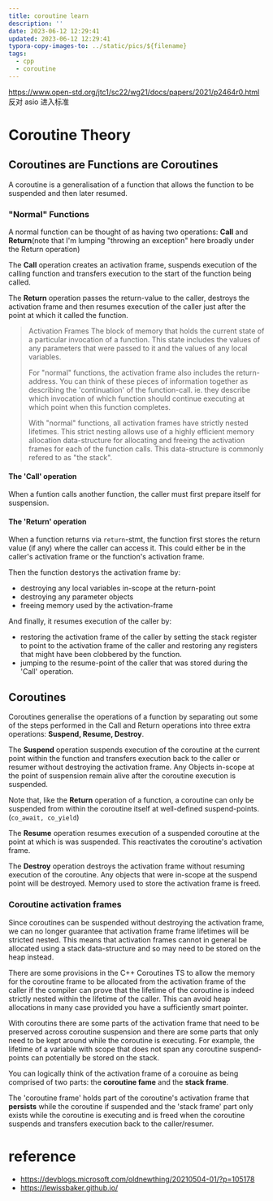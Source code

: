 ```yaml
---
title: coroutine learn
description: ''
date: 2023-06-12 12:29:41
updated: 2023-06-12 12:29:41
typora-copy-images-to: ../static/pics/${filename}
tags: 
  - cpp
  - coroutine
---
```


https://www.open-std.org/jtc1/sc22/wg21/docs/papers/2021/p2464r0.html
反对 asio 进入标准

# Coroutine Theory
## Coroutines are Functions are Coroutines
A coroutine is a generalisation of a function that allows the function to be suspended and then later resumed.

### "Normal" Functions
A normal function can be thought of as having two operations: **Call** and **Return**(note that I'm lumping "throwing an exception" here broadly under the Return operation)

The **Call** operation creates an activation frame, suspends execution of the calling function and transfers execution to the start of the function being called.

The **Return** operation passes the return-value to the caller, destroys the activation frame and then resumes execution of the caller just after the point at which it called the function.

> Activation Frames
> The block of memory that holds the current state of a particular invocation of a function. This state includes the values of any parameters that were passed to it and the values of any local variables.
>
> For "normal" functions, the activation frame also includes the return-address. You can think of these pieces of information together as describing the 'continuation' of the function-call. ie. they describe which invocation of which function should continue executing at which point when this function completes.
>
> With "normal" functions, all activation frames have strictly nested lifetimes. This strict nesting allows use of a highly efficient memory allocation data-structure for allocating and freeing the activation frames for each of the function calls. This data-structure is commonly refered to as "the stack".

#### The 'Call' operation
When a funtion calls another function, the caller must first prepare itself for suspension.


#### The 'Return' operation
When a function returns via `return`-stmt, the function first stores the return value (if any) where the caller can access it. This could either be in the caller's activation frame or the function's activation frame.

Then the function destorys the activation frame by:
- destroying any local variables in-scope at the return-point
- destroying any parameter objects
- freeing memory used by the activation-frame

And finally, it resumes execution of the caller by:
- restoring the activation frame of the caller by setting the stack register to point to the activation frame of the caller and restoring any registers that might have been clobbered by the function.
- jumping to the resume-point of the caller that was stored during the 'Call' operation.

## Coroutines
Coroutines generalise the operations of a function by separating out some of the steps performed in the Call and Return operations into three extra operations: **Suspend, Resume, Destroy**.

The **Suspend** operation suspends execution of the coroutine at the current point within the function and transfers execution back to the caller or resumer without destroying the activation frame. Any Objects in-scope at the point of suspension remain alive after the coroutine execution is suspended.

Note that, like the **Return** operation of a function, a coroutine can only be suspended from within the coroutine itself at well-defined suspend-points.(`co_await, co_yield`)

The **Resume** operation resumes execution of a suspended coroutine at the point at which is was suspended. This reactivates the coroutine's activation frame.

The **Destroy** operation destroys the activation frame without resuming execution of the coroutine. Any objects that were in-scope at the suspend point will be destroyed. Memory used to store the activation frame is freed.

### Coroutine activation frames
Since coroutines can be suspended without destroying the activation frame, we can no longer guarantee that activation frame frame lifetimes will be stricted nested. This means that activation frames cannot in general be allocated using a stack data-structure and so may need to be stored on the heap instead.

There are some provisions in the C++ Coroutines TS to allow the memory for the coroutine frame to be allocated from the activation frame of the caller if the compiler can prove that the lifetime of the coroutine is indeed strictly nested within the lifetime of the caller. This can avoid heap allocations in many case provided you have a sufficiently smart pointer.

With coroutins there are some parts of the activation frame that need to be preserved across coroutine suspension and there are some parts that only need to be kept around while the coroutine is executing. For example, the lifetime of a variable with scope that does not span any coroutine suspend-points can potentially be stored on the stack.

You can logically think of the activation frame of a corouine as being comprised of two parts: the **coroutine fame** and the **stack frame**.

The 'coroutine frame' holds part of the coroutine's activation frame that **persists** while the coroutine if suspended and the 'stack frame' part only exists while the coroutine is executing and is freed when the coroutine suspends and transfers execution back to the caller/resumer.



# reference
- https://devblogs.microsoft.com/oldnewthing/20210504-01/?p=105178
- https://lewissbaker.github.io/
